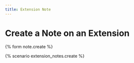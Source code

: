 ```yaml
---
title: Extension Note
---
```


# Create a Note on an Extension

{% form note.create %}

{% scenario extension_notes.create %}
